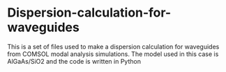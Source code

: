 # Dispersion-calculation-for-waveguides
This is a set of files used to make a dispersion calculation for waveguides from COMSOL modal analysis simulations. The model used in this case is AlGaAs/SiO2 and the code is written in Python

